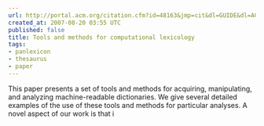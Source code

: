 ```yaml
---
url: http://portal.acm.org/citation.cfm?id=48163&jmp=cit&dl=GUIDE&dl=ACM
created_at: 2007-08-20 03:55 UTC
published: false
title: Tools and methods for computational lexicology
tags:
- panlexicon
- thesaurus
- paper
---
```


This paper presents a set of tools and methods for acquiring, manipulating, and analyzing machine-readable dictionaries. We give several detailed examples of the use of these tools and methods for particular analyses. A novel aspect of our work is that i
